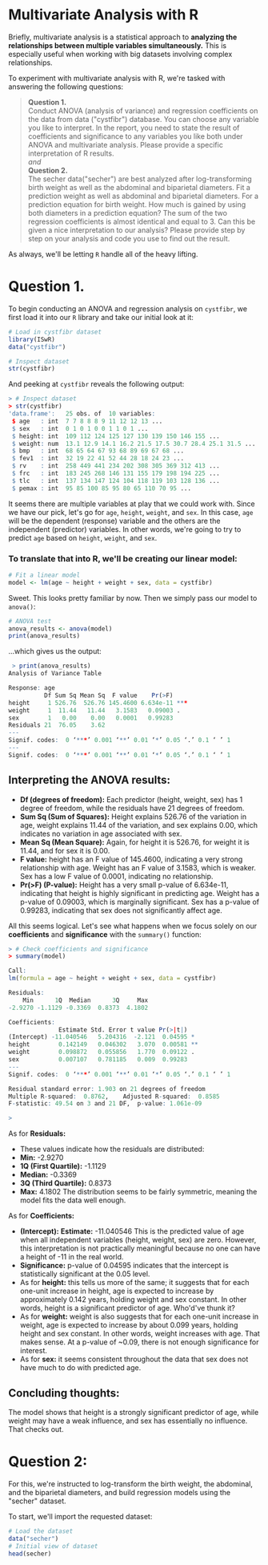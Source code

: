 # Multivariate Analysis with R

Briefly, multivariate analysis is a statistical approach to **analyzing the relationships between multiple variables simultaneously.** This is especially useful when working with big datasets involving complex relationships.

To experiment with multivariate analysis with R, we're tasked with answering the following questions:
> **Question 1.** <br />
> Conduct ANOVA (analysis of variance) and regression coefficients on the data from data ("cystfibr") database. You can choose any variable you like to interpret. In the report, you need to state the result of coefficients and significance to any variables you like both under ANOVA and multivariate analysis. Please provide a specific interpretation of R results. <br />
> *and* <br />
> **Question 2.** <br />
> The secher data("secher") are best analyzed after log-transforming birth weight as well as the abdominal and biparietal diameters. Fit a prediction weight as well as abdominal and biparietal diameters. For a prediction equation for birth weight. How much is gained by using both diameters in a prediction equation? The sum of the two regression coefficients is almost identical and equal to 3. Can this be given a nice interpretation to our analysis?
Please provide step by step on your analysis and code you use to find out the result.
> 
As always, we'll be letting `R` handle all of the heavy lifting.
# Question 1.
To begin conducting an ANOVA and regression analysis on `cystfibr`, we first load it into our `R` library and take our initial look at it:
```R
# Load in cystfibr dataset
library(ISwR)
data("cystfibr")

# Inspect dataset
str(cystfibr)
```
And peeking at `cystfibr` reveals the following output:
```R
> # Inspect dataset
> str(cystfibr)
'data.frame':	25 obs. of  10 variables:
 $ age   : int  7 7 8 8 8 9 11 12 12 13 ...
 $ sex   : int  0 1 0 1 0 0 1 1 0 1 ...
 $ height: int  109 112 124 125 127 130 139 150 146 155 ...
 $ weight: num  13.1 12.9 14.1 16.2 21.5 17.5 30.7 28.4 25.1 31.5 ...
 $ bmp   : int  68 65 64 67 93 68 89 69 67 68 ...
 $ fev1  : int  32 19 22 41 52 44 28 18 24 23 ...
 $ rv    : int  258 449 441 234 202 308 305 369 312 413 ...
 $ frc   : int  183 245 268 146 131 155 179 198 194 225 ...
 $ tlc   : int  137 134 147 124 104 118 119 103 128 136 ...
 $ pemax : int  95 85 100 85 95 80 65 110 70 95 ...
```
It seems there are multiple variables at play that we could work with. Since we have our pick, let's go for `age`, `height`, `weight`, and `sex`. In this case, `age` will be the dependent (response) variable and the others are the independent (predictor) variables. In other words, we're going to try to predict `age` based on `height`, `weight`, and `sex`.

### To translate that into R, we'll be creating our linear model:
```R
# Fit a linear model
model <- lm(age ~ height + weight + sex, data = cystfibr)
```
Sweet. This looks pretty familiar by now. Then we simply pass our model to `anova()`:
```R
# ANOVA test 
anova_results <- anova(model)
print(anova_results)
```
...which gives us the output:
```R
 > print(anova_results)
Analysis of Variance Table

Response: age
          Df Sum Sq Mean Sq  F value    Pr(>F)    
height     1 526.76  526.76 145.4600 6.634e-11 ***
weight     1  11.44   11.44   3.1583   0.09003 .  
sex        1   0.00    0.00   0.0001   0.99283    
Residuals 21  76.05    3.62                       
---
Signif. codes:  0 ‘***’ 0.001 ‘**’ 0.01 ‘*’ 0.05 ‘.’ 0.1 ‘ ’ 1                   
---
Signif. codes:  0 ‘***’ 0.001 ‘**’ 0.01 ‘*’ 0.05 ‘.’ 0.1 ‘ ’ 1
```
## Interpreting the ANOVA results:
- **Df (degrees of freedom):** Each predictor (height, weight, sex) has 1 degree of freedom, while the residuals have 21 degrees of freedom.
- **Sum Sq (Sum of Squares):** Height explains 526.76 of the variation in age, weight explains 11.44 of the variation, and sex explains 0.00, which indicates no variation in age associated with sex.
- **Mean Sq (Mean Square):** Again, for height it is 526.76, for weight it is 11.44, and for sex it is 0.00.
- **F value:** height has an F value of 145.4600, indicating a very strong relationship with age. Weight has an F value of 3.1583, which is weaker. Sex has a low F value of 0.0001, indicating no relationship.
- **Pr(>F) (P-value):** Height has a very small p-value of 6.634e-11, indicating that height is highly significant in predicting age. Weight has a p-value of 0.09003, which is marginally significant. Sex has a p-value of 0.99283, indicating that sex does not significantly affect age.

All this seems logical. Let's see what happens when we focus solely on our **coefficients** and **significance** with the `summary()` function:
```R
> # Check coefficients and significance
> summary(model)

Call:
lm(formula = age ~ height + weight + sex, data = cystfibr)

Residuals:
    Min      1Q  Median      3Q     Max 
-2.9270 -1.1129 -0.3369  0.8373  4.1802 

Coefficients:
              Estimate Std. Error t value Pr(>|t|)   
(Intercept) -11.040546   5.204316  -2.121  0.04595 * 
height        0.142149   0.046302   3.070  0.00581 **
weight        0.098872   0.055856   1.770  0.09122 . 
sex           0.007107   0.781185   0.009  0.99283   
---
Signif. codes:  0 ‘***’ 0.001 ‘**’ 0.01 ‘*’ 0.05 ‘.’ 0.1 ‘ ’ 1

Residual standard error: 1.903 on 21 degrees of freedom
Multiple R-squared:  0.8762,	Adjusted R-squared:  0.8585 
F-statistic: 49.54 on 3 and 21 DF,  p-value: 1.061e-09

> 
```

As for **Residuals:**
- These values indicate how the residuals are distributed:
- **Min:** -2.9270
- **1Q (First Quartile):** -1.1129
- **Median:** -0.3369
- **3Q (Third Quartile):** 0.8373
- **Max:** 4.1802
The distribution seems to be fairly symmetric, meaning the model fits the data well enough.

As for **Coefficients:**
- **(Intercept):**
**Estimate:** -11.040546
This is the predicted value of age when all independent variables (height, weight, sex) are zero. However, this interpretation is not practically meaningful because no one can have a height of -11 in the real world.
- **Significance:** p-value of 0.04595 indicates that the intercept is statistically significant at the 0.05 level.
- As for **height:** this tells us more of the same; it suggests that for each one-unit increase in height, age is expected to increase by approximately 0.142 years, holding weight and sex constant. In other words, height is a significant predictor of age. Who'd've thunk it?
- As for **weight:** weight is also suggests that for each one-unit increase in weight, age is expected to increase by about 0.099 years, holding height and sex constant. In other words, weight increases with age. That makes sense. At a p-value of ~0.09, there is not enough significance for interest.
- As for **sex:** it seems consistent throughout the data that sex does not have much to do with predicted age.

## Concluding thoughts:
The model shows that height is a strongly significant predictor of age, while weight may have a weak influence, and sex has essentially no influence. That checks out.

# Question 2:
For this, we're instructed to log-transform the birth weight, the abdominal, and the biparietal diameters, and build regression models using the "secher" dataset.

To start, we'll import the requested dataset:
```R
# Load the dataset
data("secher")
# Initial view of dataset
head(secher)
```




